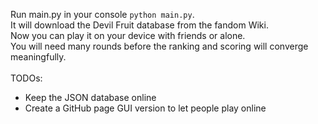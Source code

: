 Run main.py in your console <code>python main.py</code>.<br>
It will download the Devil Fruit database from the fandom Wiki. <br>
Now you can play it on your device with friends or alone. <br>
You will need many rounds before the ranking and scoring will converge meaningfully.<br><br>
TODOs: 
  - Keep the JSON database online 
  - Create a GitHub page GUI version to let people play online
